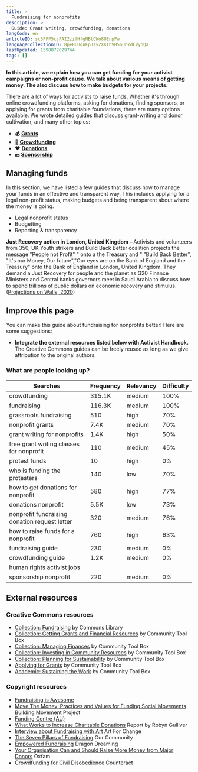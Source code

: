 ```yaml
---
title: >
  Fundraising for nonprofits
description: >
  Guide: Grant writing, crowdfunding, donations
langCode: en
articleID: sc5PFF5cjFAI2zifHfgNBtCWo8OEnpPw
languageCollectionID: 8pe8UUqnFpJzvZXKThVH5oUbYdLVynQa
lastUpdated: 1598872029744
tags: []
---
```


**In this article, we explain how you can get funding for your activist campaigns or non-profit cause. We talk about various means of getting money. The also discuss how to make budgets for your projects.**

There are a lot of ways for activists to raise funds. Whether it's through online crowdfunding platforms, asking for donations, finding sponsors, or applying for grants from charitable foundations, there are many options available. We wrote detailed guides that discuss grant-writing and donor cultivation, and many other topics:

-   **💰** [**Grants**](/organising/fundraising/grants)
-   🙌 [**Crowdfunding**](/organising/fundraising/crowdfunding)
-   **❤️** [**Donations**](/organising/fundraising/donations)
-   **💶** [**Sponsorship**](/organising/fundraising/sponsors)

## Managing funds

In this section, we have listed a few guides that discuss how to manage your funds in an effective and transparent way. This includes applying for a legal non-profit status, making budgets and being transparent about where the money is going.

-   Legal nonprofit status
-   Budgetting
-   Reporting & transparency

<div><figcaption><strong>Just Recovery action in London, United Kingdom – </strong>Activists and volunteers from 350, UK Youth strikers and Build Back Better coalition projects the message "People not Profit" " onto a the Treasury and " "Build Back Better", "It's our Money, Our future","Our eyes are on the Bank of England and the Treasury" onto the Bank of England in London, United Kingdom. They demand a Just Recovery for people and the planet as G20 Finance Ministers and Central banks governors meet in Saudi Arabia to discuss how to spend trillions of public dollars on economic recovery and stimulus. (<a href="https://www.flickr.com/photos/350org/50750626888/in/photolist-2kjEefq-ah8GL1-bF7kfy-bF7kcQ-ah8GRh-bU25pM-EEcJqB-rapq34-BcoDcL-8WxNhU-8WuUBt-8Wz6Bw-qSHE15-EEcJaM-apZQK8-apZCLp-2kjJ1Z3-2kjJ2iu-2kjEemT-2kjJxJ5-8WuUTv-7aedeB-GArob7-8WxZc3-8WxNjA-8WxNwW-8WxNnC-8WuUVp-8WuHPM-8WxNpL-puFqN7-cwR3wQ-8WuUQa-8WuHUt-8WxZ6w-8WxNpu-8WuURR-8WuUxt-oQhdDe-8WxZtJ-7a7WJz-bUpopr-8WxztS-8WuCdc-8WuHXp-apZdQv-8WxNsS-8XdYLS-anGdnL-8XdXA3">Projections on Walls, 2020</a>)</figcaption></div>

## Improve this page

You can make this guide about fundraising for nonprofits better! Here are some suggestions:

-   **Integrate the external resources listed below with Activist Handbook.** The Creative Commons guides can be freely reused as long as we give attribution to the original authors.

### What are people looking up?

<div><table><thead><tr><th>Searches</th><th>Frequency</th><th>Relevancy</th><th>Difficulty</th></tr></thead><tbody><tr><td>crowdfunding</td><td>315.1K</td><td>medium</td><td>100%</td></tr><tr><td>fundraising</td><td>116.3K</td><td>medium</td><td>100%</td></tr><tr><td>grassroots fundraising</td><td>510</td><td>high</td><td>70%</td></tr><tr><td>nonprofit grants</td><td>7.4K</td><td>medium</td><td>70%</td></tr><tr><td>grant writing for nonprofits</td><td>1.4K</td><td>high</td><td>50%</td></tr><tr><td>free grant writing classes for nonprofit</td><td>110</td><td>medium</td><td>45%</td></tr><tr><td>protest funds</td><td>10</td><td>high</td><td>0%</td></tr><tr><td>who is funding the protesters</td><td>140</td><td>low</td><td>70%</td></tr><tr><td>how to get donations for nonprofit</td><td>580</td><td>high</td><td>77%</td></tr><tr><td>donations nonprofit</td><td>5.5K</td><td>low</td><td>73%</td></tr><tr><td>nonprofit fundraising donation request letter</td><td>320</td><td>medium</td><td>76%</td></tr><tr><td>how to raise funds for a nonprofit</td><td>760</td><td>high</td><td>63%</td></tr><tr><td>fundraising guide</td><td>230</td><td>medium</td><td>0%</td></tr><tr><td>crowdfunding guide</td><td>1.2K</td><td>medium</td><td>0%</td></tr><tr><td>human rights activist jobs</td><td></td><td></td><td></td></tr><tr><td>sponsorship nonprofit</td><td>220</td><td>medium</td><td>0%</td></tr></tbody></table></div>

## External resources

### Creative Commons resources

-   [Collection: Fundraising](https://commonslibrary.org/topic/fundraising/) by Commons Library
-   [Collection: Getting Grants and Financial Resources](https://ctb.ku.edu/en/table-of-contents/finances/grants-and-financial-resources) by Community Tool Box
-   [Collection: Managing Finances](https://ctb.ku.edu/en/table-of-contents/finances/managing-finances) by Community Tool Box
-   [Collection: Investing in Community Resources](https://ctb.ku.edu/en/table-of-contents/finances/invest-in-community-resources) by Community Tool Box
-   [Collection: Planning for Sustainability](https://ctb.ku.edu/en/table-of-contents/sustain/long-term-sustainability) by Community Tool Box
-   [Applying for Grants](https://ctb.ku.edu/en/applying-for-grants) by Community Tool Box
-   [Academic: Sustaining the Work](https://ctb.ku.edu/en/best-change-processes/sustaining-the-work/overview) by Community Tool Box

### Copyright resources

-   [Fundraising is Awesome](https://fundraisingisawesome.com/)
-   [Move The Money, Practices and Values for Funding Social Movements](https://buildingmovement.org/move-the-money/) Building Movement Project
-   [Funding Centre (AU)](http://www.fundingcentre.com.au)
-   [What Works to Increase Charitable Donations](https://commonslibrary.org/what-works-to-increase-charitable-donations/) Report by Robyn Gulliver
-   [Interview about Fundraising with Art](https://commonslibrary.org/art-for-change-interview-about-fundraising-with-art/) Art For Change
-   [The Seven Pillars of Fundraising](https://commonslibrary.org/the-seven-pillars-of-fundraising/) Our Community
-   [Empowered Fundraising](https://commonslibrary.org/empowered-fundraising/) Dragon Dreaming
-   [Your Organisation Can and Should Raise More Money from Major Donors](https://commonslibrary.org/your-organisation-can-and-should-raise-more-money-from-major-donors-heres-how-oxfam-did-it/) Oxfam
-   [Crowdfunding for Civil Disobedience](https://commonslibrary.org/crowdfunding_for_civil_disobedience/) Counteract